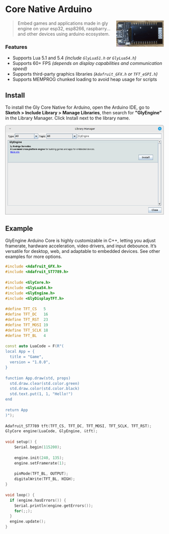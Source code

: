 # Core Native Arduino

<img src="https://raw.githubusercontent.com/RodrigoDornelles/RodrigoDornelles/refs/heads/master/media/gly-pong-esp32.gif" alt="GlyEngine pong sample on esp32" align="right" width="30%"/>

> Embed games and applications made in gly engine on your esp32, esp8266, raspbarry... and other devices using arduino ecosystem.

### Features

 * Supports Lua 5.1 and 5.4 _(include `GlyLua51.h` or `GlyLua54.h`)_
 * Supports 60+ FPS _(depends on display capabilities and communication speed)_
 * Supports third-party graphics libraries _(`Adafruit_GFX.h` or `TFT_eSPI.h`)_
 * Supports MEMPROG chunked loading to avoid heap usage for scripts

## Install

To install the Gly Core Native for Arduino, open the Arduino IDE, go to **Sketch > Include Library > Manage Libraries**, then search for **"GlyEngine"** in the Library Manager. Click Install next to the library name.

<div align="center"><img src="https://raw.githubusercontent.com/gly-engine/core-native-arduino/refs/heads/main/.github/install.png" alt="how to install GlyEngine on Arduino IDE"/></div>

## Example

GlyEngine Arduino Core is highly customizable in C++, letting you adjust framerate, hardware acceleration, video drivers, and input debounce. It’s versatile for desktop, web, and adaptable to embedded devices. See other examples for more options.

```cpp
#include <Adafruit_GFX.h>
#include <Adafruit_ST7789.h>

#include <GlyCore.h>
#include <GlyLua54.h>
#include <GlyEngine.h>
#include <GlyDisplayTFT.h>

#define TFT_CS   5
#define TFT_DC   16
#define TFT_RST  23
#define TFT_MOSI 19
#define TFT_SCLK 18
#define TFT_BL   4

const auto LuaCode = F(R"(
local App = {
  title = "Game",
  version = "1.0.0",
}

function App.draw(std, props)
  std.draw.clear(std.color.green)
  std.draw.color(std.color.black)
  std.text.put(1, 1, "Hello!")
end

return App
)");

Adafruit_ST7789 tft(TFT_CS, TFT_DC, TFT_MOSI, TFT_SCLK, TFT_RST);
GlyCore engine(LuaCode, GlyEngine, &tft);

void setup() {
    Serial.begin(115200);

    engine.init(240, 135);
    engine.setFramerate(1);
    
    pinMode(TFT_BL, OUTPUT);
    digitalWrite(TFT_BL, HIGH);
}
  
void loop() {
  if (engine.hasErrors()) {
    Serial.println(engine.getErrors());
    for(;;);
  }
  engine.update();
}
```
